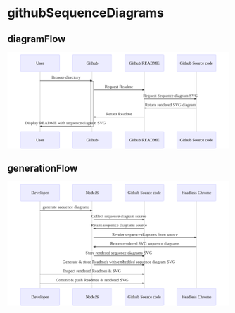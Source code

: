 # githubSequenceDiagrams
## diagramFlow
![Image of diagramFlow](./diagramFlow.svg?sanitize=true)
## generationFlow
![Image of generationFlow](./generationFlow.svg?sanitize=true)
